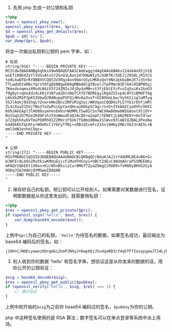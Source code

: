 1. 先用 php 生成一对公钥和私钥

```php
<?php
$res = openssl_pkey_new();
openssl_pkey_export($res, $pri);
$d = openssl_pkey_get_details($res);
$pub = $d['key'];
var_dump($pri, $pub);
```

将会一次输出私钥和公钥的 pem 字串，如：

```
# 私钥
string(916) "-----BEGIN PRIVATE KEY-----
MIICdwIBADANBgkqhkiG9w0BAQEFAASCAmEwggJdAgEAAoGBAKs124okAnX5jh1Q
wsETi80b4ZyYlYUSsAtvS7ZG+GSLAox24TKNwWIy5cUdKfK/5QEJjZ0S8LjRSYCG
to9LkwQTQrKY8BBXVCQQS3VXRqz4on9bmcGSyLMK6vQxt9NnJpk6aBmJE7z35+8z
TTLwdUbYaMAcYqrsYDfgBSNBgwbDAgMBAAECgYBvolJfpFMmcW3El6AlHIWPW5qj
7KmxdxnqmssXMvdLN4iV5f24ZM2vJdjDydxMN+st3fjEblEfcPcoIq5uiKx2bnO3
f9g0yt+qUoXdz4LK6jV1NfuAZDcnBm7CXfE7BDREgyiRg4ZXIvp4L0Y2zBMdFTmg
LKkXb2M1P3pK53UbwQJBANupqPXFQjdHvAa3voT+UI8OhmLbw/Vyh6Ii1glwMfyq
VS2lAakj9d1hqLYZvw+eNeZBnzZNPuMJg5aj/WKUqasCQQDHiFLS7Yb1rbhfjmRt
ZL4zXuvX1hVjTNo2TeZwPniGpYa+QHcauDDep5C9q//n+D+ZtkbkECxpOVhrUHSI
KO9JAkEApl3lHd98uymVevEHVurWUMMLfSw9SlSn7WC9AwD6mwbW5G8oxtX5jOY+
RU1Sq52D7RSeZR40FvhJtXoWmudFaQJAc8E+a2epF/YENEtjL6N2RE8Y+0oTdlwr
a72dphhXy6VTmiPD9RhOIZ2MdrzF5Uk7fG0mi0Bmw1SlWvx93lABIQJBALXPeoNa
b4dQkRkfqCHtyrWOeRcC1Y6FyTfNj+cRBzdIcmFc21hxj6HKy2M6/XGI3rAE5L+B
mmlSmN1enhoCUqc=
-----END PRIVATE KEY-----
"

# 公钥
string(272) "-----BEGIN PUBLIC KEY-----
MIGfMA0GCSqGSIb3DQEBAQUAA4GNADCBiQKBgQCrNduKJAJ1+Y4dUMLBE4vNG+Gc
mJWFErALb0u2RvhkiwKMduEyjcFiMuXFHSnyv+UBCY2dEvC40UmAhraPS5MEE0Ky
mPAQV1QkEEt1V0as+KJ/W5nBksizCur0MbfTZyaZOmgZiRO89+fvM00y8HVG2GjA
HGKq7GA34AUjQYMGwwIDAQAB
-----END PUBLIC KEY-----
"
```


2. 保存好自己的私钥，把公钥可以公开给别人。如果需要对某数据进行签名，证明那数据是从你这里发出的，就需要用私钥：

```php
<?php
$res = openssl_pkey_get_private($pri);
if (openssl_sign('hello', $out, $res)) {
    var_dump(base64_encode($out));
}
```

上例中`$pri`为自己的私钥，`'hello'`为待签名的数据，如果签名成功，最后输出为 base64 编码后的签名，如：

```
j19H+C/NQEcyowezOQ+gmGi2UoPJNXyJ+KwpkEzJ5u4qaRD3cY4qhfFfIosypypwJTJ4LjRYOIPNQMQm6ICj2nMdGfn/p/pp7il+xGz2aUWdOXkJFgIc/PGC95C9sLH04Tc6QSuV5IMd9rjBjyv+ieokMLFm9cmtN2hGag9vq1s=
```


3. 别人收到你的数据 'hello' 和签名字串，想验证这是从你发来的数据的话，用你公开的公钥验证：

```php
$sig = base64_decode($sig);
$res = openssl_pkey_get_public($pubkey);
if (openssl_verify('hello', $sig, $res) === 1) {
    // 通过验证
}
```

上例中刚开始的`$sig`为之前你 base64 编码过的签名，`$pubkey`为你的公钥。

php 中这种签名使用的是 RSA 算法；数字签名可以在单点登录等系统中派上用场。



